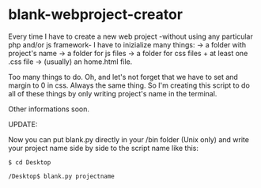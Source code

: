 # blank-webproject-creator

Every time I have to create a new web project -without using any particular php and/or js framework- I have to inizialize many things:
-> a folder with project's name
-> a folder for js files
-> a folder for css files + at least one .css file
-> (usually) an home.html file.

Too many things to do.
Oh, and let's not forget that we have to set <html> and <body> margin to 0 in css. Always the same thing.
So I'm creating this script to do all of these things by only writing project's name in the terminal.


Other informations soon.


UPDATE:


Now you can put blank.py directly in your /bin folder (Unix only) and write your project name side by side to the script name like this:

```$ cd Desktop```

```/Desktop$ blank.py projectname```
